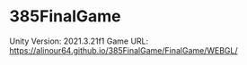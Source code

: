 # 385FinalGame
Unity Version: 2021.3.21f1
Game URL: https://alinour64.github.io/385FinalGame/FinalGame/WEBGL/
